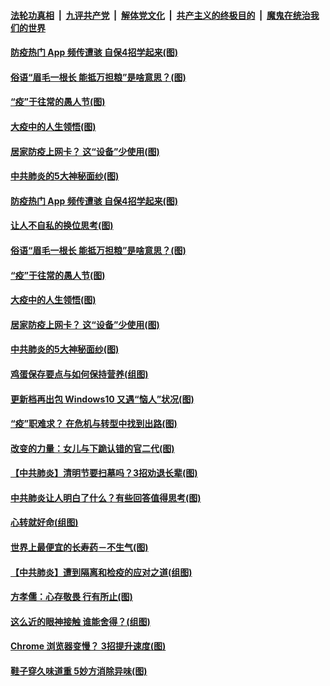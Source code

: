 ####  [法轮功真相](../../../../basic/blob/master/README.md?t=04020030) &nbsp;|&nbsp; [九评共产党](../../../../9ping.md/blob/master/README.md?t=04020030) &nbsp;|&nbsp; [解体党文化](../../../../jtdwh.md/blob/master/README.md?t=04020030)  &nbsp;|&nbsp; [共产主义的终极目的](../../../../gczydzjmd.md/blob/master/README.md?t=04020030) &nbsp;|&nbsp; [魔鬼在统治我们的世界](../../../../mgztzwmdsj.md/blob/master/README.md?t=04020030) 

#### [防疫热门 App 频传遭骇 自保4招学起来(图)](../pages/p8/928241.md?t=04020030) 

#### [俗语“眉毛一根长 能抵万担粮”是啥意思？(图)](../pages/p8/928233.md?t=04020030) 

#### [“疫”于往常的愚人节(图)](../pages/p8/928166.md?t=04020030) 

#### [大疫中的人生领悟(图)](../pages/p8/928126.md?t=04020030) 

#### [居家防疫上网卡？ 这“设备”少使用(图)](../pages/p8/928121.md?t=04020030) 

#### [中共肺炎的5大神秘面纱(图)](../pages/p8/928093.md?t=04020030) 

#### [防疫热门 App 频传遭骇 自保4招学起来(图)](../pages/p8/928241.md?t=04020030) 

#### [让人不自私的换位思考(图)](../pages/p8/928201.md?t=04020030) 

#### [俗语“眉毛一根长 能抵万担粮”是啥意思？(图)](../pages/p8/928233.md?t=04020030) 

#### [“疫”于往常的愚人节(图)](../pages/p8/928166.md?t=04020030) 

#### [大疫中的人生领悟(图)](../pages/p8/928126.md?t=04020030) 

#### [居家防疫上网卡？ 这“设备”少使用(图)](../pages/p8/928121.md?t=04020030) 

#### [中共肺炎的5大神秘面纱(图)](../pages/p8/928093.md?t=04020030) 

#### [鸡蛋保存要点与如何保持营养(组图)](../pages/p8/927626.md?t=04020030) 

#### [更新档再出包 Windows10 又遇“恼人”状况(图)](../pages/p8/928027.md?t=04020030) 

#### [“疫”职难求？ 在危机与转型中找到出路(图)](../pages/p8/928006.md?t=04020030) 

#### [改变的力量：女儿与下跪认错的官二代(图)](../pages/p8/924925.md?t=04020030) 

#### [【中共肺炎】清明节要扫墓吗？3招劝退长辈(图)](../pages/p8/927615.md?t=04020030) 

#### [中共肺炎让人明白了什么？有些回答值得思考(图)](../pages/p8/927992.md?t=04020030) 

#### [心转就好命(组图)](../pages/p8/927836.md?t=04020030) 

#### [世界上最便宜的长寿药－不生气(图)](../pages/p8/927604.md?t=04020030) 

#### [【中共肺炎】遭到隔离和检疫的应对之道(组图)](../pages/p8/927827.md?t=04020030) 

#### [方孝儒：心存敬畏 行有所止(图)](../pages/p8/927618.md?t=04020030) 

#### [这么近的眼神接触 谁能舍得？(组图)](../pages/p8/927825.md?t=04020030) 

#### [Chrome 浏览器变慢？ 3招提升速度(图)](../pages/p8/927824.md?t=04020030) 

#### [鞋子穿久味道重 5妙方消除异味(图)](../pages/p8/927774.md?t=04020030) 

